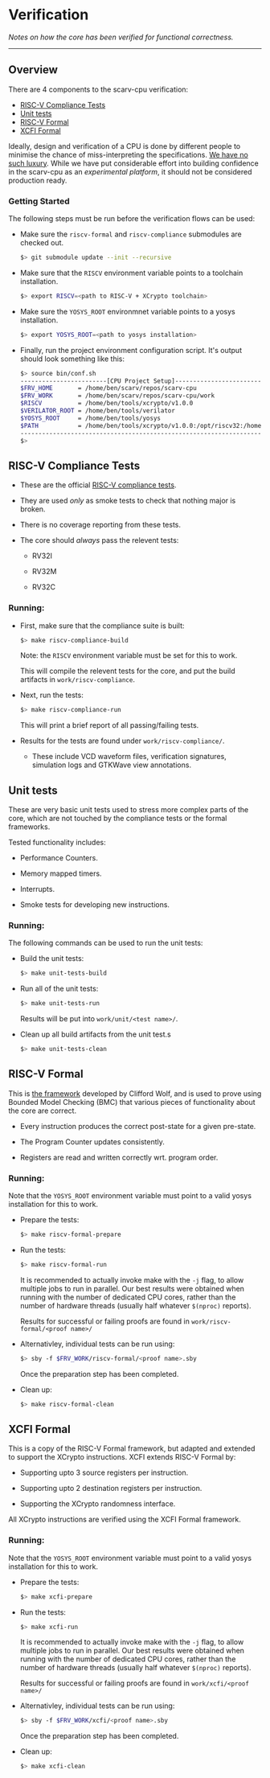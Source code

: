 
# Verification

*Notes on how the core has been verified for functional
correctness.*

---

## Overview

There are 4 components to the scarv-cpu verification:

- [RISC-V Compliance Tests](#RISC-V-Compliance-Tests)
- [Unit tests](#Unit-tests)
- [RISC-V Formal](#RISC-V-Formal)
- [XCFI Formal](#XCFI-Formal)

Ideally, design and verification of a CPU is done by different
people to minimise the chance of miss-interpreting the specifications.
[We have no such luxury](https://github.com/scarv/scarv-cpu/graphs/contributors).
While we have put considerable effort into building confidence in
the scarv-cpu as an *experimental platform*, it should not be
considered production ready.

### Getting Started

The following steps must be run before the verification flows can
be used:

- Make sure the `riscv-formal` and `riscv-compliance` submodules are
  checked out.

    ```sh
    $> git submodule update --init --recursive
    ```

- Make sure that the `RISCV` environment variable points to a toolchain
  installation.

    ```sh
    $> export RISCV=<path to RISC-V + XCrypto toolchain>
    ```

- Make sure the `YOSYS_ROOT` environmnet variable points to a
  yosys installation.

    ```sh
    $> export YOSYS_ROOT=<path to yosys installation>
    ```

- Finally, run the project environment configuration script. 
  It's output should look something like this:

    ```sh
    $> source bin/conf.sh
    ------------------------[CPU Project Setup]--------------------------
    $FRV_HOME       = /home/ben/scarv/repos/scarv-cpu
    $FRV_WORK       = /home/ben/scarv/repos/scarv-cpu/work
    $RISCV          = /home/ben/tools/xcrypto/v1.0.0
    $VERILATOR_ROOT = /home/ben/tools/verilator
    $YOSYS_ROOT     = /home/ben/tools/yosys
    $PATH           = /home/ben/tools/xcrypto/v1.0.0:/opt/riscv32:/home/ben/bin:/usr/local/sbin:/usr/local/bin:/usr/sbin:/usr/bin:/sbin:/bin:/usr/games:/usr/local/games:/snap/bin
    ---------------------------------------------------------------------
    $>
    ```


## RISC-V Compliance Tests

- These are the official 
  [RISC-V compliance tests](https://github.com/riscv/riscv-compliance).

- They are used *only* as smoke tests to check that nothing major is
  broken.

- There is no coverage reporting from these tests.

- The core should *always* pass the relevent tests:

  - RV32I

  - RV32M

  - RV32C

### Running:

- First, make sure that the compliance suite is built:

    ```sh
    $> make riscv-compliance-build
    ```

  Note: the `RISCV` environment variable must be set for this to work.

  This will compile the relevent tests for the core, and put the
  build artifacts in `work/riscv-compliance`.

- Next, run the tests:

    ```sh
    $> make riscv-compliance-run
    ```

  This will print a brief report of all passing/failing tests.

- Results for the tests are found under `work/riscv-compliance/`.

  - These include VCD waveform files, verification signatures,
    simulation logs and GTKWave view annotations.


## Unit tests

These are very basic unit tests used to stress more complex parts
of the core, which are not touched by the compliance tests or the
formal frameworks.

Tested functionality includes:

- Performance Counters.

- Memory mapped timers.

- Interrupts.

- Smoke tests for developing new instructions.

### Running:

The following commands can be used to run the unit tests:

- Build the unit tests:

    ```sh
    $> make unit-tests-build
    ```


- Run all of the unit tests:

    ```sh
    $> make unit-tests-run
    ```

  Results will be put into `work/unit/<test name>/`.


- Clean up all build artifacts from the unit test.s

    ```sh
    $> make unit-tests-clean
    ```

## RISC-V Formal

This is 
[the framework](https://github.com/SymbioticEDA/riscv-formal)
developed by Clifford Wolf, and is used to
prove using Bounded Model Checking (BMC) that various pieces of
functionality about the core are correct.

- Every instruction produces the correct post-state for a given pre-state.

- The Program Counter updates consistently.

- Registers are read and written correctly wrt. program order.

### Running:

Note that the `YOSYS_ROOT` environment variable must point to a valid
yosys installation for this to work.

- Prepare the tests:

    ```sh
    $> make riscv-formal-prepare
    ```

- Run the tests:

    ```sh
    $> make riscv-formal-run
    ```

    It is recommended to actually invoke make with the `-j` flag, to
    allow multiple jobs to run in parallel.
    Our best results were obtained when running with the number of
    dedicated CPU cores, rather than the number of hardware threads
    (usually half whatever `$(nproc)` reports).

    Results for successful or failing proofs are found in
    `work/riscv-formal/<proof name>/`

- Alternativley, individual tests can be run using:

    ```sh
    $> sby -f $FRV_WORK/riscv-formal/<proof name>.sby
    ```

  Once the preparation step has been completed.

- Clean up:

    ```sh
    $> make riscv-formal-clean
    ```

## XCFI Formal

This is a copy of the RISC-V Formal framework, but adapted and
extended to support the XCrypto instructions.
XCFI extends RISC-V Formal by:

- Supporting upto 3 source registers per instruction.

- Supporting upto 2 destination registers per instruction.

- Supporting the XCrypto randomness interface.

All XCrypto instructions are verified using the XCFI Formal framework.

### Running:

Note that the `YOSYS_ROOT` environment variable must point to a valid
yosys installation for this to work.

- Prepare the tests:

    ```sh
    $> make xcfi-prepare
    ```

- Run the tests:

    ```sh
    $> make xcfi-run
    ```

    It is recommended to actually invoke make with the `-j` flag, to
    allow multiple jobs to run in parallel.
    Our best results were obtained when running with the number of
    dedicated CPU cores, rather than the number of hardware threads
    (usually half whatever `$(nproc)` reports).

    Results for successful or failing proofs are found in
    `work/xcfi/<proof name>/`

- Alternativley, individual tests can be run using:

    ```sh
    $> sby -f $FRV_WORK/xcfi/<proof name>.sby
    ```

  Once the preparation step has been completed.

- Clean up:

    ```sh
    $> make xcfi-clean
    ```

